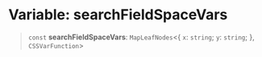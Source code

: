 # Variable: searchFieldSpaceVars

> `const` **searchFieldSpaceVars**: `MapLeafNodes`\<\{ `x`: `string`; `y`: `string`; \}, `CSSVarFunction`\>
